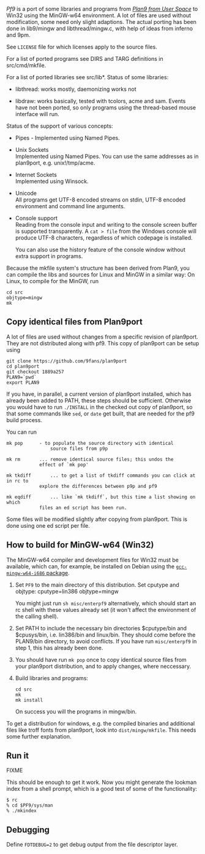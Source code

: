 _Pf9_ is a port of some libraries and programs from [_Plan9 from User
Space_](https://9fans.github.io/plan9port/) to Win32 using the MinGW-w64
environment. A lot of files are used without modification, some need
only slight adaptions. The actual porting has been done in lib9/mingw
and libthread/mingw.c, with help of ideas from inferno and 9pm.

See `LICENSE` file for which licenses apply to the source files.

For a list of ported programs see DIRS and TARG definitions
in src/cmd/mkfile.

For a list of ported libraries see src/lib*. Status of some
libraries:

-	libthread: works mostly, daemonizing works not

-	libdraw:	works basically, tested with tcolors, acme
		and sam. Events have not been ported, so only
		programs using the thread-based mouse
		interface will run.


Status of the support of various concepts:

*	Pipes - Implemented using Named Pipes.

*	Unix Sockets  
	Implemented using Named Pipes. You can use the same
	addresses as in plan9port, e.g. unix!/tmp/acme.

*	Internet Sockets  
	Implemented using Winsock.

*	Unicode  
	All programs get UTF-8 encoded streams on stdin, UTF-8
	encoded environment and command line arguments.

*	Console support  
	Reading from the console input and writing to the console
	screen buffer is supported transparently. A `cat > file` from
	the Windows console will produce UTF-8 characters, regardless
	of which codepage is installed.
	
	You can also use the history feature of the console window without
	extra support in programs.

Because the mkfile system's structure has been derived from Plan9, you
can compile the libs and sources for Linux and MinGW in a similar way:
On Linux, to compile for the MinGW, run

	cd src
	objtype=mingw
	mk


Copy identical files from Plan9port
---------------------------

A lot of files are used without changes from a specific revision
of plan9port.  They are not distributed along with pf9. This copy of
plan9port can be setup using

	git clone https://github.com/9fans/plan9port
	cd plan9port
	git checkout 1889a257
	PLAN9=`pwd`
	export PLAN9

If you have, in parallel, a current version of plan9port installed,
which has already been added to PATH, these steps should be
sufficient. Otherwise you would have to run `./INSTALL` in the checked
out copy of plan9port, so that some commands like `sed`, or `date`
get built, that are needed for the pf9 build process.

You can run

	mk pop		- to populate the source directory with identical
					source files from p9p

	mk rm		... remove identical source files; this undos the
				effect of `mk pop'

	mk tkdiff		... to get a list of tkdiff commands you can click at in rc to
				explore the differences between p9p and pf9

	mk eqdiff		... like `mk tkdiff`, but this time a list showing on which
				files an ed script has been run.

Some files will be modified slightly after copying from plan9port. This
is done using one ed script per file.


How to build for MinGW-w64 (Win32)
----------------------------------

The MinGW-w64 compiler and development files for
Win32 must be available, which can, for example, be
installed on Debian using the [`gcc-mingw-w64-i686`
package](https://packages.debian.org/buster/gcc-mingw-w64-i686).

1.	Set `PF9` to the main directory of this distribution. Set cputype
	and objtype:
		cputype=lin386
		objtype=mingw

	You might just run `sh misc/enterpf9` alternatively, which should
	start an rc shell with these values already set (it won't affect the
	environment of the calling shell).
	
2.	Set PATH to include the necessary bin directories $cputype/bin and
	$cpusys/bin, i.e. lin386/bin and linux/bin. They should come
	before the PLAN9/bin directory, to avoid conflicts. If you have
	run `misc/enterpf9` in step 1, this has already been done.

3.	You should have run `mk pop` once to copy identical source files from
	your plan9port distribution, and to apply changes, where neccessary.

4.	Build libraries and programs:

		cd src
		mk
		mk install
	
	On success you will the programs in mingw/bin.

To get a distribution for windows, e.g. the compiled binaries
and additional files like troff fonts from plan9port, look into
`dist/mingw/mkfile`.
This needs some further explanation.



Run it
-----

FIXME
	
This should be enough to get it work. Now you might generate the
lookman index from a shell prompt, which is a good test of some
of the functionality:

	$ rc
	% cd $PF9/sys/man
	% ./mkindex


Debugging
--------

Define `FDTDEBUG=2` to get debug output from the file descriptor layer.
